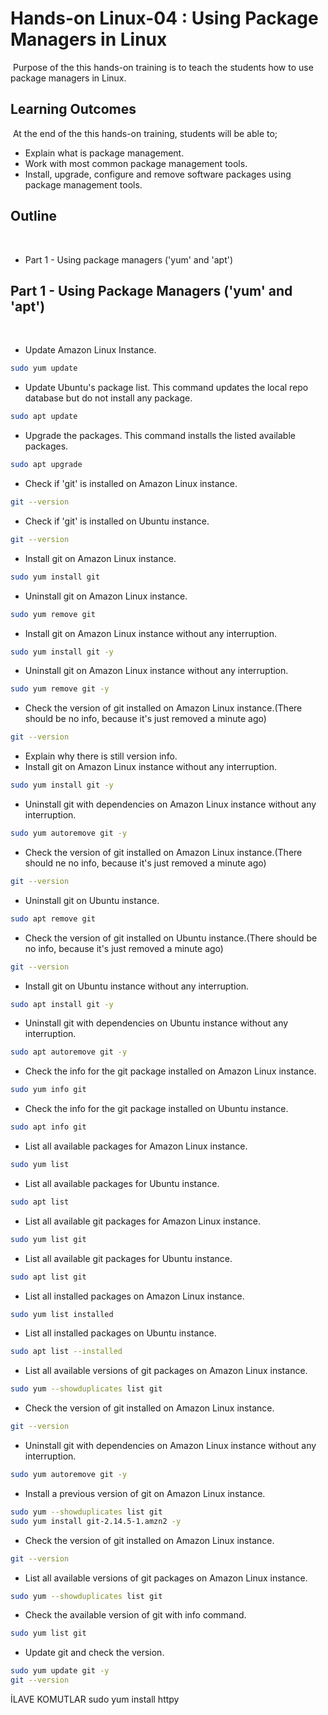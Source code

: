 # Hands-on Linux-04 : Using Package Managers in Linux
​
Purpose of the this hands-on training is to teach the students how to use package managers in Linux.
​
## Learning Outcomes
​
At the end of the this hands-on training, students will be able to;
​
- Explain what is package management.
​
- Work with most common package management tools.
​
- Install, upgrade, configure and remove software packages using package management tools.
​
## Outline
​
- Part 1 - Using package managers ('yum' and 'apt') 
​
## Part 1 - Using Package Managers ('yum' and 'apt')
​
- Update Amazon Linux Instance.
​
```bash
sudo yum update
```
- Update Ubuntu's package list. This command updates the local repo database but do not install any package.
​
```bash
sudo apt update
```
- Upgrade the packages. This command installs the listed available packages.

```bash
sudo apt upgrade
```

- Check if 'git' is installed on Amazon Linux instance.
​
```bash
git --version
```
- Check if 'git' is installed on Ubuntu instance.
​
```bash
git --version
```
- Install git on Amazon Linux instance.
​
```bash
sudo yum install git
```
- Uninstall git on Amazon Linux instance.
​
```bash
sudo yum remove git
```
- Install git on Amazon Linux instance without any interruption.
​
```bash
sudo yum install git -y
```
- Uninstall git on Amazon Linux instance without any interruption.
​
```bash
sudo yum remove git -y
```
- Check the version of git installed on Amazon Linux instance.(There should be no info, because it's just removed a minute ago)
​
```bash
git --version
```
- Explain why there is still version info.
- Install git on Amazon Linux instance without any interruption.
​
```bash
sudo yum install git -y
```
- Uninstall git with dependencies on Amazon Linux instance without any interruption.
​
```bash
sudo yum autoremove git -y
```
- Check the version of git installed on Amazon Linux instance.(There should ne no info, because it's just removed a minute ago)
​
```bash
git --version
```
- Uninstall git on Ubuntu instance.
​
```bash
sudo apt remove git
```
- Check the version of git installed on Ubuntu instance.(There should be no info, because it's just removed a minute ago)
​
```bash
git --version
```
- Install git on Ubuntu instance without any interruption.
​
```bash
sudo apt install git -y
```
- Uninstall git with dependencies on Ubuntu instance without any interruption.
​
```bash
sudo apt autoremove git -y
```
- Check the info for the git package installed on Amazon Linux instance.
​
```bash
sudo yum info git
```
- Check the info for the git package installed on Ubuntu instance.
​
```bash
sudo apt info git
```
- List all available packages for Amazon Linux instance.
​
```bash
sudo yum list
```
- List all available packages for Ubuntu instance.
​
```bash
sudo apt list
```
- List all available git packages for Amazon Linux instance.
​
```bash
sudo yum list git
```
- List all available git packages for Ubuntu instance.
​
```bash
sudo apt list git
```
- List all installed packages on Amazon Linux instance.
​
```bash
sudo yum list installed
```
- List all installed packages on Ubuntu instance.
​
```bash
sudo apt list --installed
```
- List all available versions of git packages on Amazon Linux instance.
​
```bash
sudo yum --showduplicates list git
```
- Check the version of git installed on Amazon Linux instance.
​
```bash
git --version
```
- Uninstall git with dependencies on Amazon Linux instance without any interruption.
​
```bash
sudo yum autoremove git -y
```
- Install a previous version of git on Amazon Linux instance.
​
```bash
sudo yum --showduplicates list git
sudo yum install git-2.14.5-1.amzn2 -y
```
- Check the version of git installed on Amazon Linux instance.
​
```bash
git --version
```
- List all available versions of git packages on Amazon Linux instance.
​
```bash
sudo yum --showduplicates list git
``` 
- Check the available version of git with info command.
​
```bash
sudo yum list git
```
- Update git and check the version.
​
```bash
sudo yum update git -y
git --version
```
İLAVE KOMUTLAR 
sudo yum install httpy